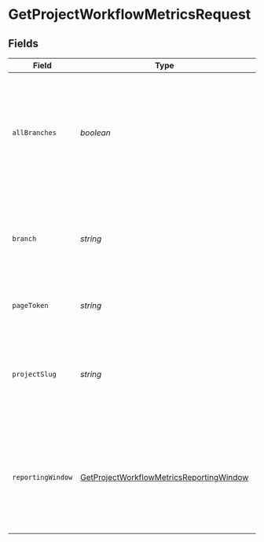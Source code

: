 # GetProjectWorkflowMetricsRequest


## Fields

| Field                                                                                                           | Type                                                                                                            | Required                                                                                                        | Description                                                                                                     |
| --------------------------------------------------------------------------------------------------------------- | --------------------------------------------------------------------------------------------------------------- | --------------------------------------------------------------------------------------------------------------- | --------------------------------------------------------------------------------------------------------------- |
| `allBranches`                                                                                                   | *boolean*                                                                                                       | :heavy_minus_sign:                                                                                              | Whether to retrieve data for all branches combined. Use either this parameter OR the branch name parameter.     |
| `branch`                                                                                                        | *string*                                                                                                        | :heavy_minus_sign:                                                                                              | The name of a vcs branch. If not passed we will scope the API call to the default branch.                       |
| `pageToken`                                                                                                     | *string*                                                                                                        | :heavy_minus_sign:                                                                                              | A token to retrieve the next page of results.                                                                   |
| `projectSlug`                                                                                                   | *string*                                                                                                        | :heavy_check_mark:                                                                                              | Project slug in the form `vcs-slug/org-name/repo-name`. The `/` characters may be URL-escaped.                  |
| `reportingWindow`                                                                                               | [GetProjectWorkflowMetricsReportingWindow](../../models/operations/getprojectworkflowmetricsreportingwindow.md) | :heavy_minus_sign:                                                                                              | The time window used to calculate summary metrics. If not provided, defaults to last-90-days                    |